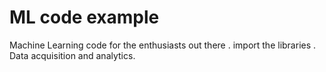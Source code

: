 # ML code example
Machine Learning code for the enthusiasts out there .
import the libraries .
Data acquisition and analytics.
